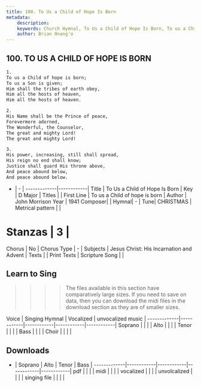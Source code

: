 ```yaml
---
title: 100. To Us a Child of Hope Is Born
metadata:
    description: 
    keywords: Church Hymnal, To Us a Child of Hope Is Born, To us a Child of hope is born, 
    author: Brian Onang'o
---
```



## 100. TO US A CHILD OF HOPE IS BORN

```txt
1.
To us a Child of hope is born; 
To us a Son is given; 
Him shall the tribes of earth obey, 
Him all the hosts of heaven, 
Him all the hosts of heaven. 

2.
His Name shall be the Prince of peace, 
Forevermore adorned, 
The Wonderful, the Counselor, 
The great and mighty Lord! 
The great and mighty Lord! 

3.
His power, increasing, still shall spread, 
His reign no end shall know; 
Justice shall guard His throne above, 
And peace abound below, 
And peace abound below.

```

- |   -  |
-------------|------------|
Title | To Us a Child of Hope Is Born |
Key | D Major |
Titles |  |
First Line | To us a Child of hope is born |
Author | John Morrison
Year | 1941
Composer|  |
Hymnal|  - |
Tune| CHRISTMAS |
Metrical pattern | |
# Stanzas | 3 |
Chorus | No |
Chorus Type | - |
Subjects | Jesus Christ: His Incarnation and Advent |
Texts |  |
Print Texts | 
Scripture Song |  |
  
## Learn to Sing

>>>> The files available in this section have comparatively large sizes. If you need to save on data, then you can download the midi files in the download section as they are of smaller sizes.

Voice |  Singing Hymnal | Vocalized | unvocalized music |
-------------|------------|------------|------------|------------|
Soprano | | | |
Alto | | | |
Tenor | | | |
Bass | | | |
Choir | | | |

## Downloads

- |  Soprano | Alto | Tenor | Bass |
-------------|------------|------------|------------|------------|
pdf | | | |
midi | | | |
vocalized | | | |
unvolcalized | | | |
singing file | | | |
  